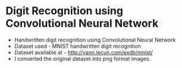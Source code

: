 # Digit Recognition using Convolutional Neural Network

  * Handwritten digit recognition using Convolutional Neural Network
  * Dataset used - MNIST handwritten digit recognition
  * Dataset available at - http://yann.lecun.com/exdb/mnist/
  * I converted the original dataset into png format images.

